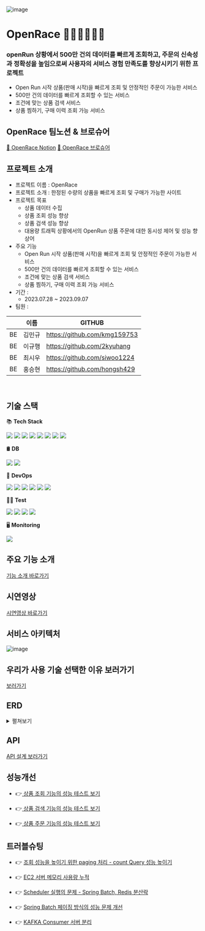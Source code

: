 
![image](https://github.com/openrun-project/openrun-project/assets/96398475/595b48fd-10f1-4fe0-b17d-b7862c996d1f)


# OpenRace 🏃‍♀️🏃‍♀️🏃‍♀️
### openRun 상황에서 500만 건의 데이터를 빠르게 조회하고, 주문의 신속성과 정확성을 높임으로써 사용자의 서비스 경험 만족도를 향상시키기 위한 프로젝트

- Open Run 시작 상품(판매 시작)을 빠르게 조회 및 안정적인 주문이 가능한 서비스
- 500만 건의 데이터를 빠르게 조회할 수 있는 서비스
- 조건에 맞는 상품 검색 서비스
- 상품 찜하기, 구매 이력 조회 가능 서비스



## OpenRace 팀노션 & 브로슈어

[📙 OpenRace Notion](https://trusted-jingle-732.notion.site/OpenRace-705eedb8ceb14014b41efc5ea624bcfa?pvs=4)
[📗 OpenRace 브로슈어](https://teamsparta.notion.site/OpenRace-500-a08ee062e29c451089c1398915ae5564)<br>



## 프로젝트 소개 
- 프로젝트 이름 : OpenRace
- 프로젝트 소개 : 한정된 수량의 상품을 빠르게 조회 및 구매가 가능한 사이트
- 프로젝트 목표
    - 상품 데이터 수집 
    - 상품 조회 성능 향상
    - 상품 검색 성능 향상
    - 대용량 트래픽 상황에서의 OpenRun 상품 주문에 대한 동시성 제어 및 성능 향상어
- 주요 기능
    - Open Run 시작 상품(판매 시작)을 빠르게 조회 및 안정적인 주문이 가능한 서비스
    - 500만 건의 데이터를 빠르게 조회할 수 있는 서비스
    - 조건에 맞는 상품 검색 서비스
    - 상품 찜하기, 구매 이력 조회 가능 서비스
- 기간 :
    - 2023.07.28 ~ 2023.09.07
- 팀원 : <br>


|     | 이름   | GITHUB |
|-----|------|--------|
| BE  | 김민규  | https://github.com/kmg159753 |
| BE  | 이규행  | https://github.com/2kyuhang |
| BE  | 최시우  | https://github.com/siwoo1224 |
| BE  | 홍승현  | https://github.com/hongsh429 |



<br>

## 기술 스택 

📚 **Tech Stack**

<img src="https://img.shields.io/badge/JAVA-6DB33F?style=flat&logo=&logoColor=white"/> <img src="https://img.shields.io/badge/JWT-6DB33F?style=flat&logo=&logoColor=white"/>
<img src="https://img.shields.io/badge/Spring Boot-6DB33F?style=flat&logo=springboot&logoColor=white"/> <img src="https://img.shields.io/badge/Spring JPA-6DB33F?style=flat&logo=&logoColor=white"/> <img src="https://img.shields.io/badge/Spring Security-6DB33F?style=flat&logo=springsecurity&logoColor=white"/> <img src="https://img.shields.io/badge/Spring Batch-6DB33F?style=flat&logo=&logoColor=white"/> <img src="https://img.shields.io/badge/QueryDSL-7957D5?style=flat&logo=&logoColor=white"/> <img src="https://img.shields.io/badge/Kafka-231F20?style=flat&logo=ApacheKafka&logoColor=white"/>


🛢️ **DB**

<img src="https://img.shields.io/badge/MySQL-4479A1?style=flat&logo=mysql&logoColor=white"/>  <img src="https://img.shields.io/badge/Redis (AWS ElastiCache)-005571?style=flat&logo=&logoColor=white"/>

🛞 **DevOps**

<img src="https://img.shields.io/badge/AWS EC2-FF9900?style=flat&logo=amazonec2&logoColor=white"/> <img src="https://img.shields.io/badge/AWS Application Load Balancer-6DB33F?style=flat&logo=&logoColor=white"/> <img src="https://img.shields.io/badge/AWS Auto Scaling-FF9900?style=flat&logo=&logoColor=white"/> <img src="https://img.shields.io/badge/GitHub Actions-F05032?style=flat&logo=&logoColor=white"/> <img src="https://img.shields.io/badge/Docker-2496ED?style=flat&logo=docker&logoColor=white"/> <img src="https://img.shields.io/badge/DockerHub-2430ED?style=flat&logo=docker&logoColor=white"/>

👨‍🔬 **Test**

<img src="https://img.shields.io/badge/Junit5-25A162?style=flat&logo=junit5&logoColor=white"/> <img src="https://img.shields.io/badge/Mockito-6DB33F?style=flat&logo=&logoColor=white"/> <img src="https://img.shields.io/badge/Jmeter-D22128?style=flat&logo=apachejmeter&logoColor=white"/> <img src="https://img.shields.io/badge/Postman-FF6C37?style=flat&logo=postman&logoColor=white"/>  

🖥️ **Monitoring**

<img src="https://img.shields.io/badge/AWS CloudWatch-FF4F8B?style=flat&logo=amazoncloudwatch&logoColor=white"/>

<br>

## 주요 기능 소개 
[기능 소개 바로가기](https://www.notion.so/OpenRace-705eedb8ceb14014b41efc5ea624bcfa?pvs=4#1dd7d36c6e024156b27d4642d1187a77)


## 시연영상
[시연영상 바로가기](https://www.youtube.com/watch?v=QbM4UkDW9LI&t=44s)


## 서비스 아키텍처 
![image](https://github.com/openrun-project/openrun-project/assets/96398475/9d32e923-d70d-4946-b0bb-68e085125feb)


## 우리가 사용 기술 선택한 이유 보러가기
[보러가기](https://teamsparta.notion.site/OpenRace-66c285369aa04733aedf899adae798d9)


## ERD
<details>
<summary> 펼쳐보기 </summary>
<div markdown="1">  

![image](https://github.com/openrun-project/openrun-project/assets/96398475/1d8e771d-1b84-494c-a5be-a2da000d59ee)

</div>
</details>


## API 

[API 설계 보러가기](https://www.notion.so/API-ERD-4bd13fb5cca24f77842f5f90278cfea2?pvs=4#1e920cdf96f545e897728a3125c0a263)


## 성능개선


- 👉<a href="https://www.notion.so/f74a953f8aad404e9c775dbfbc13c292?pvs=4" target="_blank"> 상품 조회 기능의 성능 테스트 보기 </a>
    
- 👉<a href="https://www.notion.so/8bda8566cdc44c569020dcb3045d5e9d?pvs=4" target="_blank"> 상품 검색 기능의 성능 테스트 보기 </a>
    
- 👉<a href="https://www.notion.so/f74a953f8aad404e9c775dbfbc13c292?pvs=4" target="_blank"> 상품 주문 기능의 성능 테스트 보기 </a> 
  


## 트러블슈팅 

- 👉 <a href="https://www.notion.so/paging-count-Query-4411f5d94ab14a09940e1536b22384fb?pvs=4" target="_blank"> 조회 성능을 높이기 위한 paging 처리  -  count Query 성능 높이기 </a> 

- 👉 <a href="https://www.notion.so/EC2-ce08e6ed64724051978d9f410e0233ae?pvs=4" target="_blank"> EC2 서버 메모리 사용량 누적 </a> 
  
- 👉 <a href=" https://www.notion.so/Scheduler-Spring-Batch-Redis-c04f9f94dd6b4bf48049a902ad06cdf5?pvs=4" target="_blank"> Scheduler 실행의 문제 - Spring Batch, Redis 분산락 </a>

- 👉 <a href="https://www.notion.so/Spring-Batch-ad54195611094f49ad2a33513797a753?pvs=4" target="_blank"> Spring Batch 페이징 방식의 성능 문제 개선 </a> 

- 👉 <a href="https://www.notion.so/KAFKA-Consumer-b2c0360b95fd4ea7bf84c263a4a981c4?pvs=4" target="_blank"> KAFKA Consumer 서버 분리 </a> 
  






